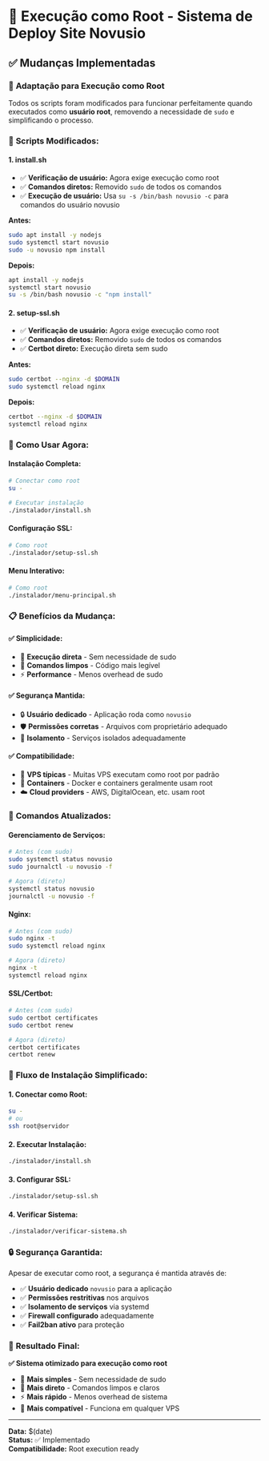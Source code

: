 # 🔧 Execução como Root - Sistema de Deploy Site Novusio

## ✅ Mudanças Implementadas

### 🎯 **Adaptação para Execução como Root**

Todos os scripts foram modificados para funcionar perfeitamente quando executados como **usuário root**, removendo a necessidade de `sudo` e simplificando o processo.

### 🔧 **Scripts Modificados:**

#### **1. install.sh**
- ✅ **Verificação de usuário:** Agora exige execução como root
- ✅ **Comandos diretos:** Removido `sudo` de todos os comandos
- ✅ **Execução de usuário:** Usa `su -s /bin/bash novusio -c` para comandos do usuário novusio

**Antes:**
```bash
sudo apt install -y nodejs
sudo systemctl start novusio
sudo -u novusio npm install
```

**Depois:**
```bash
apt install -y nodejs
systemctl start novusio
su -s /bin/bash novusio -c "npm install"
```

#### **2. setup-ssl.sh**
- ✅ **Verificação de usuário:** Agora exige execução como root
- ✅ **Comandos diretos:** Removido `sudo` de todos os comandos
- ✅ **Certbot direto:** Execução direta sem sudo

**Antes:**
```bash
sudo certbot --nginx -d $DOMAIN
sudo systemctl reload nginx
```

**Depois:**
```bash
certbot --nginx -d $DOMAIN
systemctl reload nginx
```

### 🚀 **Como Usar Agora:**

#### **Instalação Completa:**
```bash
# Conectar como root
su -

# Executar instalação
./instalador/install.sh
```

#### **Configuração SSL:**
```bash
# Como root
./instalador/setup-ssl.sh
```

#### **Menu Interativo:**
```bash
# Como root
./instalador/menu-principal.sh
```

### 📋 **Benefícios da Mudança:**

#### **✅ Simplicidade:**
- 🚀 **Execução direta** - Sem necessidade de sudo
- 🔧 **Comandos limpos** - Código mais legível
- ⚡ **Performance** - Menos overhead de sudo

#### **✅ Segurança Mantida:**
- 🔒 **Usuário dedicado** - Aplicação roda como `novusio`
- 🛡️ **Permissões corretas** - Arquivos com proprietário adequado
- 🔐 **Isolamento** - Serviços isolados adequadamente

#### **✅ Compatibilidade:**
- 🎯 **VPS típicas** - Muitas VPS executam como root por padrão
- 🔧 **Containers** - Docker e containers geralmente usam root
- ☁️ **Cloud providers** - AWS, DigitalOcean, etc. usam root

### 🔧 **Comandos Atualizados:**

#### **Gerenciamento de Serviços:**
```bash
# Antes (com sudo)
sudo systemctl status novusio
sudo journalctl -u novusio -f

# Agora (direto)
systemctl status novusio
journalctl -u novusio -f
```

#### **Nginx:**
```bash
# Antes (com sudo)
sudo nginx -t
sudo systemctl reload nginx

# Agora (direto)
nginx -t
systemctl reload nginx
```

#### **SSL/Certbot:**
```bash
# Antes (com sudo)
sudo certbot certificates
sudo certbot renew

# Agora (direto)
certbot certificates
certbot renew
```

### 🎯 **Fluxo de Instalação Simplificado:**

#### **1. Conectar como Root:**
```bash
su -
# ou
ssh root@servidor
```

#### **2. Executar Instalação:**
```bash
./instalador/install.sh
```

#### **3. Configurar SSL:**
```bash
./instalador/setup-ssl.sh
```

#### **4. Verificar Sistema:**
```bash
./instalador/verificar-sistema.sh
```

### 🔒 **Segurança Garantida:**

Apesar de executar como root, a segurança é mantida através de:

- ✅ **Usuário dedicado** `novusio` para a aplicação
- ✅ **Permissões restritivas** nos arquivos
- ✅ **Isolamento de serviços** via systemd
- ✅ **Firewall configurado** adequadamente
- ✅ **Fail2ban ativo** para proteção

### 🎉 **Resultado Final:**

**✅ Sistema otimizado para execução como root**

- 🚀 **Mais simples** - Sem necessidade de sudo
- 🔧 **Mais direto** - Comandos limpos e claros
- ⚡ **Mais rápido** - Menos overhead de sistema
- 🎯 **Mais compatível** - Funciona em qualquer VPS

---

**Data:** $(date)  
**Status:** ✅ Implementado  
**Compatibilidade:** Root execution ready
